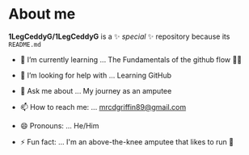 # About me 


**1LegCeddyG/1LegCeddyG** is a ✨ _special_ ✨ repository because its `README.md`




- 🌱 I’m currently learning ... The Fundamentals of the github flow 🤞🏾
  
- 🤔 I’m looking for help with ... Learning GitHub
- 💬 Ask me about ... My journey as an amputee
- 📫 How to reach me: ... mrcdgriffin89@gmail.com
- 😄 Pronouns: ... He/Him
- ⚡ Fun fact: ... I'm an above-the-knee amputee that likes to run 🦿

